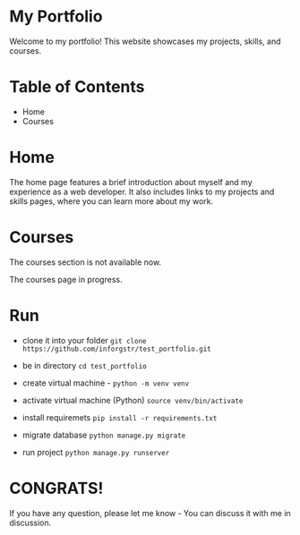 # My Portfolio
Welcome to my portfolio! This website showcases my projects, skills, and courses.

# Table of Contents
- Home
- Courses

# Home
The home page features a brief introduction about myself and my experience as a web developer. It also includes links to my projects and skills pages, where you can learn more about my work.

# Courses
The courses section is not available now.

The courses page in progress.

# Run
- clone it into your folder `git clone https://github.com/inforgstr/test_portfolio.git`

- be in directory `cd test_portfolio`

- create virtual machine - `python -m venv venv`

- activate virtual machine (Python)   `source venv/bin/activate`

- install requiremets `pip install -r requirements.txt`

- migrate database `python manage.py migrate`

- run project `python manage.py runserver`


# CONGRATS!
If you have any question, please let me know - You can discuss it with me in discussion.
